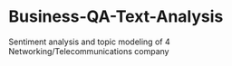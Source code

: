 # Business-QA-Text-Analysis
Sentiment analysis and topic modeling of 4 Networking/Telecommunications company
